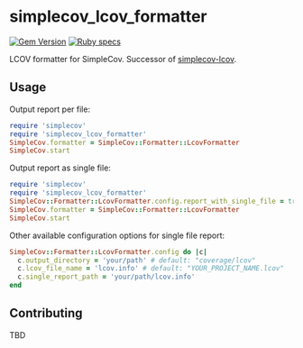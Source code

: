 # simplecov_lcov_formatter

[![Gem Version](https://badge.fury.io/rb/simplecov_lcov_formatter.svg)](https://badge.fury.io/rb/simplecov_lcov_formatter)
[![Ruby specs](https://github.com/t-mario-y/simplecov_lcov_formatter/actions/workflows/ruby.yml/badge.svg)](https://github.com/t-mario-y/simplecov_lcov_formatter/actions/workflows/ruby.yml)

LCOV formatter for SimpleCov. Successor of [simplecov-lcov](https://github.com/fortissimo1997/simplecov-lcov).

## Usage

Output report per file:

```Ruby
require 'simplecov'
require 'simplecov_lcov_formatter'
SimpleCov.formatter = SimpleCov::Formatter::LcovFormatter
SimpleCov.start
```

Output report as single file:

```Ruby
require 'simplecov'
require 'simplecov_lcov_formatter'
SimpleCov::Formatter::LcovFormatter.config.report_with_single_file = true
SimpleCov.formatter = SimpleCov::Formatter::LcovFormatter
SimpleCov.start
```

Other available configuration options for single file report:

```Ruby
SimpleCov::Formatter::LcovFormatter.config do |c|
  c.output_directory = 'your/path' # default: "coverage/lcov"
  c.lcov_file_name = 'lcov.info' # default: "YOUR_PROJECT_NAME.lcov"
  c.single_report_path = 'your/path/lcov.info'
end
```

## Contributing

TBD
